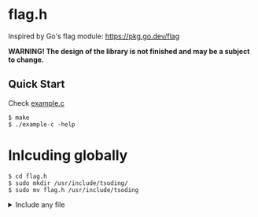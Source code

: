 # flag.h

Inspired by Go's flag module: https://pkg.go.dev/flag

**WARNING! The design of the library is not finished and may be a subject to change.**

## Quick Start

Check [example.c](./example.c)

```console
$ make
$ ./example-c -help
```

# Inlcuding globally

```
$ cd flag.h
$ sudo mkdir /usr/include/tsoding/
$ sudo mv flag.h /usr/include/tsoding
```
<details>
  <summary>Include any file</summary>
  <h1> Include any file </h1>
  <h3> usually the include folder is located at </h3>
<pre>
/usr/include
</pre>
<h3> if you need to include a file lets say the glad extension loader that nobody uses because glew exists </h3>
  <h3> the  <pre> /usr/include</pre> directory is owned by root so to move the glad folder from your <pre> HOME/Downloads/Glad/Glad </pre> to the include folder </h3>
<h3> you would need to have root permissions, but today we have a tool called sudo that essentially goes heya um root gave him permissions </h3>
<h3> to do that. so we can write </h3>
<pre>
$ sudo mv ~/Downloads/Glad/Glad
[sudo] password for $USER:
$
</pre>
 <h3>
and bang you've just moved the Glad folder with glad.c/glad.h into the includes folder!
and now in your c file you can do 
```
#include<Glad/glad.h>
```
   and it will work!
   </h3>
  </details>  
